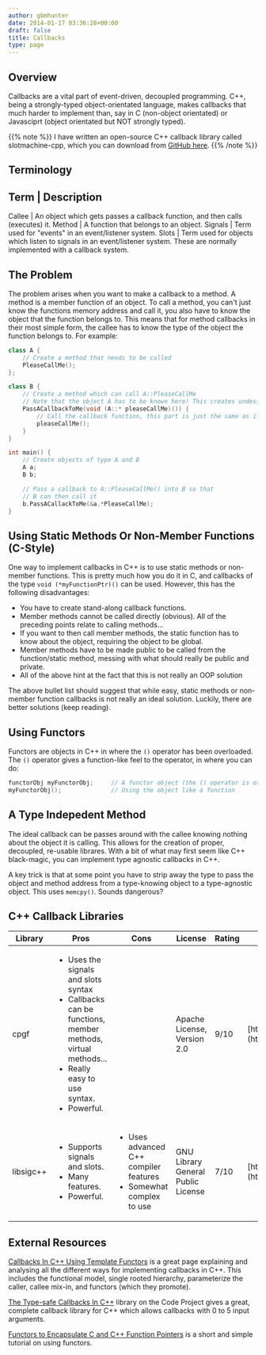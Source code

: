 ```yaml
---
author: gbmhunter
date: 2014-01-17 03:36:28+00:00
draft: false
title: Callbacks
type: page
---
```


## Overview

Callbacks are a vital part of event-driven, decoupled programming. C++, being a strongly-typed object-orientated language, makes callbacks that much harder to implement than, say in C (non-object orientated) or Javasciprt (object orientated but NOT strongly typed).

{{% note %}}
I have written an open-source C++ callback library called slotmachine-cpp, which you can download from [GitHub here](https://github.com/gbmhunter/slotmachine-cpp).
{{% /note %}}

## Terminology

Term            | Description
--------------------------------
Callee			| An object which gets passes a callback function, and then calls (executes) it.
Method			| A function that belongs to an object.
Signals			| Term used for "events" in an event/listener system.
Slots			| Term used for objects which listen to signals in an event/listener system. These are normally implemented with a callback system.

## The Problem

The problem arises when you want to make a callback to a method. A method is a member function of an object. To call a method, you can't just know the functions memory address and call it, you also have to know the object that the function belongs to. This means that for method callbacks in their most simple form, the callee has to know the type of the object the function belongs to. For example:
    
```c++
class A {
	// Create a method that needs to be called
	PleaseCallMe();
};

class B {
	// Create a method which can call A::PleaseCallMe
	// Note that the object A has to be known here! This creates undesired coupling!
	PassACallbackToMe(void (A::* pleaseCallMe)()) {
		// Call the callback function, this part is just the same as if in C
		pleaseCallMe();
	}
}

int main() {
	// Create objects of type A and B
	A a;
	B b;

	// Pass a callback to A::PleaseCallMe() into B so that
	// B can then call it
	b.PassACallackToMe(&a.*PleaseCallMe);
}
```

## Using Static Methods Or Non-Member Functions (C-Style)

One way to implement callbacks in C++ is to use static methods or non-member functions. This is pretty much how you do it in C, and callbacks of the type `void (*myFunctionPtr)()` can be used. However, this has the following disadvantages:

* You have to create stand-along callback functions.
* Member methods cannot be called directly (obvious). All of the preceding points relate to calling methods...
* If you want to then call member methods, the static function has to know about the object, requiring the object to be global.
* Member methods have to be made public to be called from the function/static method, messing with what should really be public and private.
* All of the above hint at the fact that this is not really an OOP solution

The above bullet list should suggest that while easy, static methods or non-member function callbacks is not really an ideal solution. Luckily, there are better solutions (keep reading).

## Using Functors

Functors are objects in C++ in where the `()` operator has been overloaded. The `()` operator gives a function-like feel to the operator, in where you can do:

```c++
functorObj myFunctorObj;     // A functor object (the () operator is overloaded)
myFunctorObj();              // Using the object like a function
```

## A Type Indepedent Method

The ideal callback can be passes around with the callee knowing nothing about the object it is calling. This allows for the creation of proper, decoupled, re-usable librares. With a bit of what may first seem like C++ black-magic, you can implement type agnostic callbacks in C++.

A key trick is that at some point you have to strip away the type to pass the object and method address from a type-knowing object to a type-agnostic object. This uses `memcpy()`. Sounds dangerous?

## C++ Callback Libraries

<table>
	<thead>
		<tr>
			<th>Library</th>
			<th>Pros</th>
			<th>Cons</th>
			<th>License</th>
			<th>Rating</th>
			<th>Link</th>
		</tr>
	</thead>
<tbody>
<tr>
<td>cpgf</td>
<td>
	<ul>
		<li>Uses the signals and slots syntax</li>
		<li>Callbacks can be functions, member methods, virtual methods...</li>
		<li>Really easy to use syntax.</li>
		<li>Powerful.</li>
	</ul>
</td>
<td></td>
<td>Apache License, Version 2.0</td>
<td>9/10</td>
<td>[http://www.cpgf.org/](http://www.cpgf.org/)</td>
</tr>
<tr>
<td>libsigc++</td>
<td>
	<ul>
		<li>Supports signals and slots.</li>
		<li>Many features.</li>
		<li>Powerful.</li>
	</ul>
</td>
<td >
	<ul>
		<li>Uses advanced C++ compiler features</li>
		<li>Somewhat complex to use</li>
	</ul>
</td>
<td >GNU Library General Public License</td>
<td >7/10</td>
<td >[http://libsigc.sourceforge.net/](http://libsigc.sourceforge.net/)
</td></tr></tbody></table>

## External Resources

[Callbacks In C++ Using Template Functors](http://www.tutok.sk/fastgl/callback.html) is a great page explaining and analysing all the different ways for implementing callbacks in C++. This includes the functional model, single rooted hierarchy, parameterize the caller, callee mix-in, and functors (which they promote).

[The Type-safe Callbacks In C++](http://www.codeproject.com/Articles/6136/Type-safe-Callbacks-in-C) library on the Code Project gives a great, complete callback library for C++ which allows callbacks with 0 to 5 input arguments.

[Functors to Encapsulate C and C++ Function Pointers](http://www.newty.de/fpt/functor.html) is a short and simple tutorial on using functors.
